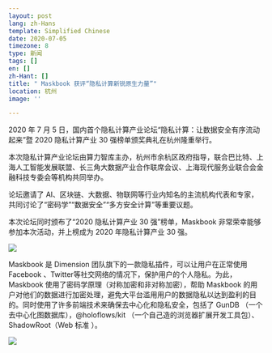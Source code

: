 ```yaml
---
layout: post
lang: zh-Hans
template: Simplified Chinese
date: 2020-07-05
timezone: 8
type: 新闻
tags: []
en: []
zh-Hant: []
title: " Maskbook 获评​“隐私计算新锐原生力量”"
location: 杭州
image: ''

---
```

2020 年 7 月 5 日，国内首个隐私计算产业论坛“隐私计算：让数据安全有序流动起来”暨 2020 隐私计算产业 30 强榜单颁奖典礼在杭州隆重举行。

本次隐私计算产业论坛由算力智库主办，杭州市余杭区政府指导，联合巴比特、上海人工智能发展联盟、长三角大数据产业合作联席会议、上海现代服务业联合会金融科技专委会等机构共同举办。

论坛邀请了 AI、区块链、大数据、物联网等行业内知名的主流机构代表和专家，共同讨论了“密码学”“数据安全”“多方安全计算”等重要议题。

本次论坛同时颁布了“2020 隐私计算产业 30 强”榜单，Maskbook 非常荣幸能够参加本次活动，并上榜成为 2020 年隐私计算产业 30 强。

![](https://mmbiz.qpic.cn/mmbiz_jpg/QpV1OYwdMHBZC5mUqOKzxV1OwMEwhGbMfeibdJ1H1sQSshYXcJ6ic8goy30V6h3ZQcibIyMNSnlica4J05pQUO0g0w/640?wx_fmt=jpeg&tp=webp&wxfrom=5&wx_lazy=1&wx_co=1)

Maskbook 是 Dimension 团队旗下的一款隐私插件，可以让用户在正常使用 Facebook 、Twitter等社交网络的情况下，保护用户的个人隐私。为此，Maskbook 使用了密码学原理（对称加密和非对称加密），帮助 Maskbook 的用户对他们的数据进行加密处理，避免大平台滥用用户的数据隐私以达到盈利的目的。同时使用了许多前端技术来确保去中心化和隐私安全，包括了 GunDB （一个去中心化图数据库），@holoflows/kit （一个自己造的浏览器扩展开发工具包）、ShadowRoot（Web 标准 ）。

![](https://mmbiz.qpic.cn/mmbiz_jpg/QpV1OYwdMHBZC5mUqOKzxV1OwMEwhGbMV2Lia3OIgcVibVFgQibDQAQZ4yOePib0c8icQcTmPdfductAliaUJlJjs3Tg/640?wx_fmt=jpeg&tp=webp&wxfrom=5&wx_lazy=1&wx_co=1)